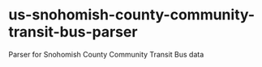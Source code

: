 # us-snohomish-county-community-transit-bus-parser
Parser for Snohomish County Community Transit Bus data
